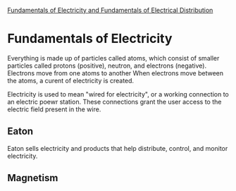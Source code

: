 [Fundamentals of Electricity and Fundamentals of Electrical Distribution](https://www.eaton.com/Eaton/ProductsServices/Electrical/Support/Training/101BasicsSeries/)

# Fundamentals of Electricity

Everything is made up of particles called atoms, which consist of smaller particles called protons (positive), neutron, and electrons (negative). Electrons move from one atoms to another When electrons move between the atoms, a curent of electricity is created.

Electricity is used to mean "wired for electricity", or a working connection to an electric poewr station. These connections grant the user access to the electric field present in the wire.

## Eaton

Eaton sells electricity and products that help distribute, control, and monitor electricity.

## Magnetism

